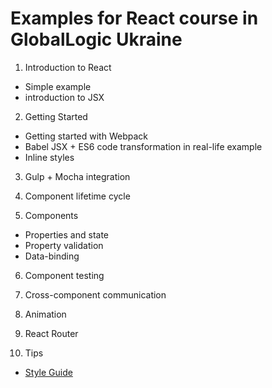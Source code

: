 # Examples for React course in GlobalLogic Ukraine

1. Introduction to React  

 - Simple example
 - introduction to JSX

2. Getting Started  

 - Getting started with Webpack
 - Babel JSX + ES6 code transformation in real-life example
 - Inline styles

3. Gulp + Mocha integration

4. Component lifetime cycle

5. Components

 - Properties and state
 - Property validation
 - Data-binding
 
6. Component testing

7. Cross-component communication

8. Animation

9. React Router

10. Tips

  - [Style Guide](https://github.com/airbnb/javascript/tree/master/react)
